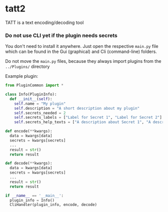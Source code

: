 # tatt2
TATT is a text encoding/decoding tool

### Do not use CLI yet if the plugin needs secrets

You don't need to install it anywhere.
Just open the respective `main.py` file which can be
found in the Gui (graphical) and Cli (command-line) folders.

Do not move the `main.py` files, because they always import
plugins from the `../Plugins/` directory

Example plugin:

```py
from PluginCommon import *

class Info(PluginInfo):
  def __init__(self):
    self.name = "My plugin"
    self.description = "A short description about my plugin"
    self.secrets_needed = 2
    self.secrets_labels = ["Label for Secret 1", "Label for Secret 2"]
    self.secrets_help_texts = ["A description about Secret 1", "A description about Secret 2"]

def encode(**kwargs):
  data = kwargs[data]
  secrets = kwargs[secrets]
  ...
  result = str()
  return result

def decode(**kwargs):
  data = kwargs[data]
  secrets = kwargs[secrets]
  ...
  result = str()
  return result

if __name__ == '__main__':
  plugin_info = Info()
  CliHandler(plugin_info, encode, decode)
```
